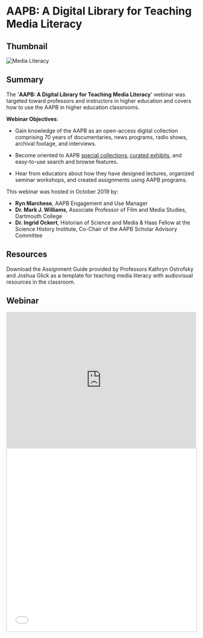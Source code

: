 # AAPB: A Digital Library for Teaching Media Literacy

## Thumbnail

![Media Literacy](https://s3.amazonaws.com/americanarchive.org/webinars/AAPB_DigLib.png "Media Literacy")

## Summary

The '**AAPB: A Digital Library for Teaching Media Literacy**' webinar was targeted toward professors and instructors in higher education and covers how to use the AAPB in higher education classrooms.

**Webinar Objectives**:

* Gain knowledge of the AAPB as an open-access digital collection comprising 70 years of documentaries, news programs, radio shows, archival footage, and interviews.

* Become oriented to AAPB [special collections](/special_collections), [curated exhibits](/exhibits), and easy-to-use search and browse features.

* Hear from educators about how they have designed lectures, organized seminar workshops, and created assignments using AAPB programs.

This webinar was hosted in October 2019 by:

* **Ryn Marchese**, AAPB Engagement and Use Manager
* **Dr. Mark J. Williams**, Associate Professor of Film and Media Studies, Dartmouth College
* **Dr. Ingrid Ockert**, Historian of Science and Media & Haas Fellow at the Science History Institute, Co-Chair of the AAPB Scholar Advisory Committee

## Resources

Download the Assignment Guide provided by Professors Kathryn Ostrofsky and Joshua Glick as a template for teaching media literacy with audiovisual resources in the classroom.

## Webinar

<iframe src="https://player.vimeo.com/video/375722996" width="525" height="360" frameborder="0" allow="autoplay; fullscreen" style="max-width: 100%;" allowfullscreen></iframe>

<iframe src="//www.slideshare.net/slideshow/embed_code/key/yLBDnJiwtKElS4" width="525" height="485" frameborder="0" marginwidth="0" marginheight="0" scrolling="no" style="border:1px solid #CCC; border-width:1px; margin-bottom:5px; max-width: 100%;" allowfullscreen> </iframe>

